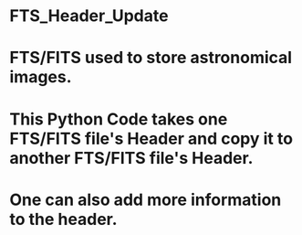 # FTS_Header_Update
# FTS/FITS used to store astronomical images.
# This Python Code takes one FTS/FITS file's Header and copy it to another FTS/FITS file's Header.
# One can also add more information to the header.
